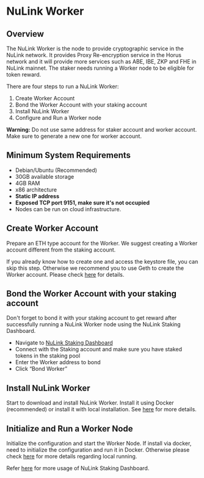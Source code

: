 # NuLink Worker

## Overview  

The NuLink Worker is the node to provide cryptographic service in the NuLink network. It provides Proxy Re-encryption service in the Horus network and it will provide more services such as ABE, IBE, ZKP and FHE in NuLink mainnet. The staker needs running a Worker node to be eligible for token reward. 

There are four steps to run a NuLink Worker:
1. Create Worker Account
2. Bond the Worker Account with your staking account
3. Install NuLink Worker
4. Configure and Run a Worker node

**Warning:** Do not use same address for staker account and worker account. Make sure to generate a new one for worker account.

## Minimum System Requirements  

* Debian/Ubuntu (Recommended)
* 30GB available storage
* 4GB RAM
* x86 architecture
* **Static IP address**
* **Exposed TCP port 9151, make sure it's not occupied**
* Nodes can be run on cloud infrastructure.

## Create Worker Account  

Prepare an ETH type account for the Worker. We suggest creating a Worker account different from the staking account. 

If you already know how to create one and access the keystore file, you can skip this step. Otherwise we recommend you to use Geth to create the Worker account.  Please check [here](./eth_account.md) for details.

## Bond the Worker Account with your staking account  

Don't forget to bond it with your staking account to get reward after successfully running a NuLink Worker node using the NuLink Staking Dashboard. 

- Navigate to [NuLink Staking Dashboard](https://dashboard.testnet.nulink.org)
- Connect with the Staking account and make sure you have staked tokens in the staking pool
- Enter the Worker address to bond
- Click “Bond Worker”

## Install NuLink Worker  

Start to download and install NuLink Worker.  Install it using Docker (recommended) or install it with local installation. See [here](./worker_install.md) for more details. 

## Initialize and Run a Worker Node  

Initialize the configuration and start the Worker Node. If install via docker, need to initialize the configuration and run it in Docker. Otherwise please check  [here](./worker_running.md) for more details regarding local running. 



Refer [here](./dashboard.md) for more usage of NuLink Staking Dashboard.




